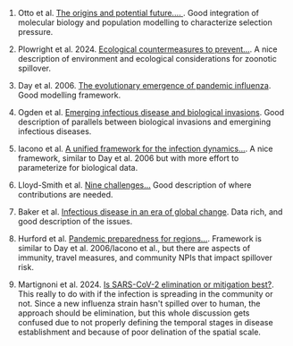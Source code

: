 1. Otto et al. [The origins and potential future.... ](https://www.cell.com/current-biology/pdf/S0960-9822(21)00878-2.pdf).
Good integration of molecular biology and population modelling to characterize selection pressure.

2. Plowright et al. 2024. [Ecological countermeasures to prevent...](https://www.nature.com/articles/s41467-024-46151-9). A nice description of environment and ecological considerations for zoonotic spillover.

3. Day et al. 2006. [The evolutionary emergence of pandemic influenza](https://mast.queensu.ca/~tday/pdf/DayAndrePark2006.pdf). Good modelling framework.

4. Ogden et al. [Emerging infectious disease and biological invasions](https://royalsocietypublishing.org/doi/10.1098/rsos.181577). Good description of parallels between biological invasions and emergining infectious diseases.

5. Iacono et al. [A unified framework for the infection dynamics...](https://journals.plos.org/plosntds/article?id=10.1371/journal.pntd.0004957). A nice framework, similar to Day et al. 2006 but with more effort to parameterize for biological data.

6. Lloyd-Smith et al. [Nine challenges...](10.1016/j.epidem.2014.09.002) Good description of where contributions are needed.
7. Baker et al. [Infectious disease in an era of global change](https://www.nature.com/articles/s41579-021-00639-z). Data rich, and good description of the issues.
8. Hurford et al. [Pandemic preparedness for regions...](https://www.sciencedirect.com/science/article/pii/S0022519322003691). Framework is similar to Day et al. 2006/Iacono et al., but there are aspects of immunity, travel measures, and community NPIs that impact spillover risk.
9. Martignoni et al. 2024. [Is SARS-CoV-2 elimination or mitigation best?](https://royalsocietypublishing.org/doi/10.1098/rsos.240186). This really to do with if the infection is spreading in the community or not. Since a new influenza strain hasn't spilled over to human, the approach should be elimination, but this whole discussion gets confused due to not properly defining the temporal stages in disease establishment and because of poor delination of the spatial scale.
